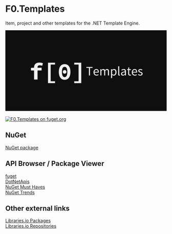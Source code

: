 # F0.Templates
Item, project and other templates for the .NET Template Engine.

![F0.Templates](https://raw.githubusercontent.com/Flash0ver/F0/master/Branding/GitHub/F0.Templates.png)

[![F0.Templates on fuget.org](https://www.fuget.org/packages/F0.Templates/badge.svg)](https://www.fuget.org/packages/F0.Templates)

## NuGet
[NuGet package](https://www.nuget.org/packages/F0.Templates/)

## API Browser / Package Viewer
[fuget](https://www.fuget.org/packages/F0.Templates)\
[DotNetApis](http://dotnetapis.com/pkg/F0.Templates)\
[NuGet Must Haves](https://nugetmusthaves.com/Package/F0.Templates)\
[NuGet Trends](https://nugettrends.com/packages?months=12&ids=F0.Templates)

## Other external links
[Libraries.io Packages](https://libraries.io/nuget/F0.Templates)\
[Libraries.io Repositories](https://libraries.io/github/Flash0ver/F0.Templates)
